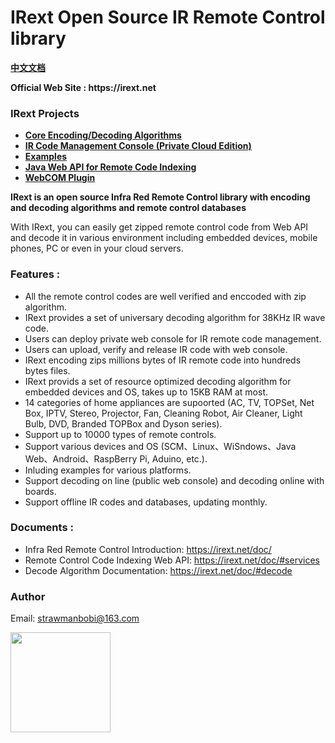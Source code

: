 # IRext Open Source IR Remote Control library
__[中文文档](https://github.com/irext/irext/blob/master/README-cn.md)__

__Official Web Site : https://irext.net__

### __IRext Projects__
  - __[Core Encoding/Decoding Algorithms](https://github.com/irext/irext-core)__
  - __[IR Code Management Console (Private Cloud Edition)](https://github.com/irext/irext-console)__
  - __[Examples](https://github.com/irext/irext-examples)__
  - __[Java Web API for Remote Code Indexing](https://github.com/irext/irext-web-api)__
  - __[WebCOM Plugin](https://github.com/irext/irext-web-com)__


__IRext is an open source Infra Red Remote Control library with encoding and decoding algorithms and remote control databases__

With IRext, you can easily get zipped remote control code from Web API and decode it in various environment including embedded devices, mobile phones, PC or even in your cloud servers.


### Features :
  - All the remote control codes are well verified and enccoded with zip algorithm.
  - IRext provides a set of universary decoding algorithm for 38KHz IR wave code.
  - Users can deploy private web console for IR remote code management.
  - Users can upload, verify and release IR code with web console.
  - IRext encoding zips millions bytes of IR remote code into hundreds bytes files.
  - IRext provids a set of resource optimized decoding algorithm for embedded devices and OS, takes up to 15KB RAM at most.
  - 14 categories of home appliances are supoorted (AC, TV, TOPSet, Net Box, IPTV, Stereo, Projector, Fan, Cleaning Robot, Air Cleaner, Light Bulb, DVD, Branded TOPBox and Dyson series).
  - Support up to 10000 types of remote controls.
  - Support various devices and OS (SCM、Linux、WiSndows、Java Web、Android、RaspBerry Pi, Aduino, etc.).
  - Inluding examples for various platforms.
  - Support decoding on line (public web console) and decoding online with boards.
  - Support offline IR codes and databases, updating monthly.


### Documents :

- Infra Red Remote Control Introduction: https://irext.net/doc/
- Remote Control Code Indexing Web API: https://irext.net/doc/#services
- Decode Algorithm Documentation: https://irext.net/doc/#decode

### Author

Email: strawmanbobi@163.com

<img src="http://irext.net/images/bobi_qr.png" align="left" height="160" width="160">
